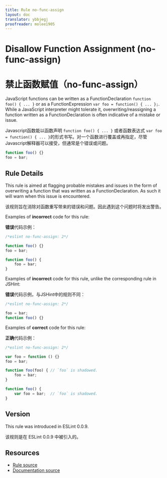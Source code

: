 ```yaml
---
title: Rule no-func-assign
layout: doc
translator: ybbjegj
proofreader: molee1905
---
```

<!-- Note: No pull requests accepted for this file. See README.md in the root directory for details. -->

# Disallow Function Assignment (no-func-assign)

# 禁止函数赋值（no-func-assign）

JavaScript functions can be written as a FunctionDeclaration `function foo() { ... }` or as a FunctionExpression `var foo = function() { ... };`. While a JavaScript interpreter might tolerate it, overwriting/reassigning a function written as a FunctionDeclaration is often indicative of a mistake or issue.

Javascript函数能以函数声明 `function foo() { ... }` 或者函数表达式 `var foo = function() { ... }`的形式书写。对一个函数进行覆盖或再指定，尽管Javascript解释器可以接受，但通常是个错误或问题。

```js
function foo() {}
foo = bar;
```

## Rule Details

This rule is aimed at flagging probable mistakes and issues in the form of overwriting a function that was written as a FunctionDeclaration. As such it will warn when this issue is encountered.

该规则旨在消除对函数重写带来的错误和问题。因此遇到这个问题时将发出警告。

Examples of **incorrect** code for this rule:

**错误**代码示例：

```js
/*eslint no-func-assign: 2*/

function foo() {}
foo = bar;

function foo() {
    foo = bar;
}
```

Examples of **incorrect** code for this rule, unlike the corresponding rule in JSHint:

**错误**代码示例，与JSHint中的规则不同：

```js
/*eslint no-func-assign: 2*/

foo = bar;
function foo() {}
```

Examples of **correct** code for this rule:

**正确**代码示例：

```js
/*eslint no-func-assign: 2*/

var foo = function () {}
foo = bar;

function foo(foo) { // `foo` is shadowed.
    foo = bar;
}

function foo() {
    var foo = bar;  // `foo` is shadowed.
}
```

## Version

This rule was introduced in ESLint 0.0.9.

该规则是在 ESLint 0.0.9 中被引入的。

## Resources

* [Rule source](https://github.com/eslint/eslint/tree/master/lib/rules/no-func-assign.js)
* [Documentation source](https://github.com/eslint/eslint/tree/master/docs/rules/no-func-assign.md)
